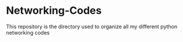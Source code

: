 # Networking-Codes
This repository is the directory used to organize all my different python networking codes
